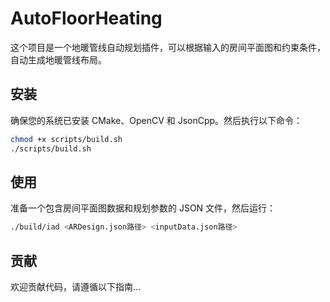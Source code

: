 # AutoFloorHeating

这个项目是一个地暖管线自动规划插件，可以根据输入的房间平面图和约束条件，自动生成地暖管线布局。

## 安装

确保您的系统已安装 CMake、OpenCV 和 JsonCpp。然后执行以下命令：
   ```sh
chmod +x scripts/build.sh
./scripts/build.sh
   ```

## 使用

准备一个包含房间平面图数据和规划参数的 JSON 文件，然后运行：
   ```sh
./build/iad <ARDesign.json路径> <inputData.json路径>
   ```

## 贡献
欢迎贡献代码，请遵循以下指南...
